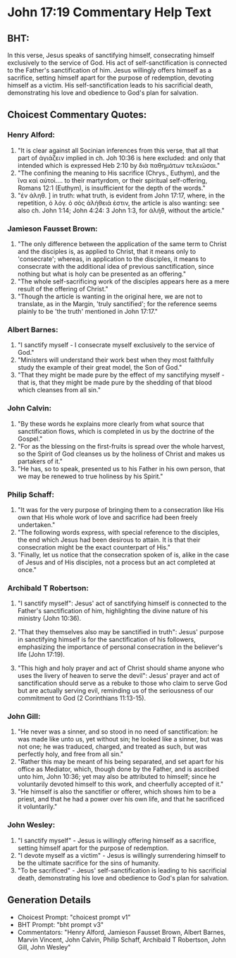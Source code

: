 # John 17:19 Commentary Help Text

## BHT:
In this verse, Jesus speaks of sanctifying himself, consecrating himself exclusively to the service of God. His act of self-sanctification is connected to the Father's sanctification of him. Jesus willingly offers himself as a sacrifice, setting himself apart for the purpose of redemption, devoting himself as a victim. His self-sanctification leads to his sacrificial death, demonstrating his love and obedience to God's plan for salvation.

## Choicest Commentary Quotes:
### Henry Alford:
1. "It is clear against all Socinian inferences from this verse, that all that part of ἁγιάζειν implied in ch. Joh 10:36 is here excluded: and only that intended which is expressed Heb 2:10 by διὰ παθημάτων τελειῶσαι."
2. "The confining the meaning to His sacrifice (Chrys., Euthym), and the ἵνα καὶ αὐτοὶ.… to their martyrdom, or their spiritual self-offering, Romans 12:1 (Euthym), is insufficient for the depth of the words."
3. "ἐν ἀληθ. ] in truth: what truth, is evident from John 17:17, where, in the repetition, ὁ λόγ. ὁ σὸς ἀλήθειά ἐστιν, the article is also wanting: see also ch. John 1:14; John 4:24: 3 John 1:3, for ἀλήθ, without the article."

### Jamieson Fausset Brown:
1. "The only difference between the application of the same term to Christ and the disciples is, as applied to Christ, that it means only to 'consecrate'; whereas, in application to the disciples, it means to consecrate with the additional idea of previous sanctification, since nothing but what is holy can be presented as an offering."
2. "The whole self-sacrificing work of the disciples appears here as a mere result of the offering of Christ."
3. "Though the article is wanting in the original here, we are not to translate, as in the Margin, 'truly sanctified'; for the reference seems plainly to be 'the truth' mentioned in John 17:17."

### Albert Barnes:
1. "I sanctify myself - I consecrate myself exclusively to the service of God."
2. "Ministers will understand their work best when they most faithfully study the example of their great model, the Son of God."
3. "That they might be made pure by the effect of my sanctifying myself - that is, that they might be made pure by the shedding of that blood which cleanses from all sin."

### John Calvin:
1. "By these words he explains more clearly from what source that sanctification flows, which is completed in us by the doctrine of the Gospel."
2. "For as the blessing on the first-fruits is spread over the whole harvest, so the Spirit of God cleanses us by the holiness of Christ and makes us partakers of it."
3. "He has, so to speak, presented us to his Father in his own person, that we may be renewed to true holiness by his Spirit."

### Philip Schaff:
1. "It was for the very purpose of bringing them to a consecration like His own that His whole work of love and sacrifice had been freely undertaken."
2. "The following words express, with special reference to the disciples, the end which Jesus had been desirous to attain. It is that their consecration might be the exact counterpart of His."
3. "Finally, let us notice that the consecration spoken of is, alike in the case of Jesus and of His disciples, not a process but an act completed at once."

### Archibald T Robertson:
1. "I sanctify myself": Jesus' act of sanctifying himself is connected to the Father's sanctification of him, highlighting the divine nature of his ministry (John 10:36).

2. "That they themselves also may be sanctified in truth": Jesus' purpose in sanctifying himself is for the sanctification of his followers, emphasizing the importance of personal consecration in the believer's life (John 17:19).

3. "This high and holy prayer and act of Christ should shame anyone who uses the livery of heaven to serve the devil": Jesus' prayer and act of sanctification should serve as a rebuke to those who claim to serve God but are actually serving evil, reminding us of the seriousness of our commitment to God (2 Corinthians 11:13-15).

### John Gill:
1. "He never was a sinner, and so stood in no need of sanctification: he was made like unto us, yet without sin; he looked like a sinner, but was not one; he was traduced, charged, and treated as such, but was perfectly holy, and free from all sin."
2. "Rather this may be meant of his being separated, and set apart for his office as Mediator, which, though done by the Father, and is ascribed unto him, John 10:36; yet may also be attributed to himself; since he voluntarily devoted himself to this work, and cheerfully accepted of it."
3. "He himself is also the sanctifier or offerer, which shows him to be a priest, and that he had a power over his own life, and that he sacrificed it voluntarily."

### John Wesley:
1. "I sanctify myself" - Jesus is willingly offering himself as a sacrifice, setting himself apart for the purpose of redemption.
2. "I devote myself as a victim" - Jesus is willingly surrendering himself to be the ultimate sacrifice for the sins of humanity.
3. "To be sacrificed" - Jesus' self-sanctification is leading to his sacrificial death, demonstrating his love and obedience to God's plan for salvation.


## Generation Details
- Choicest Prompt: "choicest prompt v1"
- BHT Prompt: "bht prompt v3"
- Commentators: "Henry Alford, Jamieson Fausset Brown, Albert Barnes, Marvin Vincent, John Calvin, Philip Schaff, Archibald T Robertson, John Gill, John Wesley"
